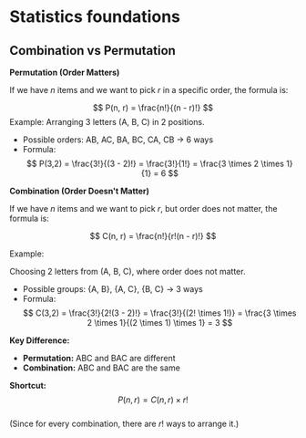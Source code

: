 # Statistics foundations

## Combination vs Permutation

**Permutation (Order Matters)**

If we have $n$ items and we want to pick $r$ in a specific order, the formula is:  

$$
P(n, r) = \frac{n!}{(n - r)!}
$$
Example:
Arranging 3 letters (A, B, C) in 2 positions.  
- Possible orders: AB, AC, BA, BC, CA, CB → 6 ways  
- Formula:  
  $$
  P(3,2) = \frac{3!}{(3 - 2)!} = \frac{3!}{1!} = \frac{3 \times 2 \times 1}{1} = 6
  $$

**Combination (Order Doesn't Matter)**

If we have $n$ items and we want to pick $r$, but order does not matter, the formula is:

$$
C(n, r) = \frac{n!}{r!(n - r)!}
$$

Example:

Choosing 2 letters from (A, B, C), where order does not matter.  
- Possible groups: {A, B}, {A, C}, {B, C} → 3 ways  
- Formula:  
  $$
  C(3,2) = \frac{3!}{2!(3 - 2)!} = \frac{3!}{(2! \times 1!)} = \frac{3 \times 2 \times 1}{(2 \times 1) \times 1} = 3
  $$

**Key Difference:**
- **Permutation:** ABC and BAC are different  
- **Combination:** ABC and BAC are the same  

**Shortcut:**  
$$
P(n, r) = C(n, r) \times r!
$$  
(Since for every combination, there are $r!$ ways to arrange it.)
